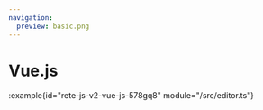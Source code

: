 ```yaml
---
navigation:
  preview: basic.png
---
```


# Vue.js

:example{id="rete-js-v2-vue-js-578gq8" module="/src/editor.ts"}
